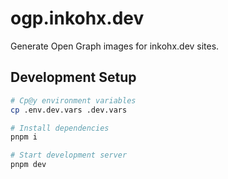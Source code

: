 # ogp.inkohx.dev

Generate Open Graph images for inkohx.dev sites.

## Development Setup

```bash
# Cp@y environment variables
cp .env.dev.vars .dev.vars

# Install dependencies
pnpm i

# Start development server
pnpm dev
```
